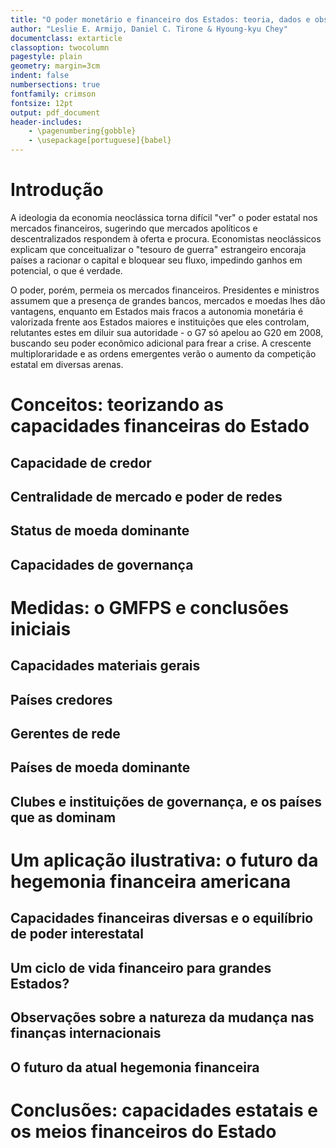```yaml
---
title: "O poder monetário e financeiro dos Estados: teoria, dados e observações sobre a trajetória de dominação americana"
author: "Leslie E. Armijo, Daniel C. Tirone & Hyoung-kyu Chey"
documentclass: extarticle
classoption: twocolumn
pagestyle: plain
geometry: margin=3cm
indent: false
numbersections: true
fontfamily: crimson
fontsize: 12pt
output: pdf_document
header-includes:
	- \pagenumbering{gobble}
	- \usepackage[portuguese]{babel}
---
```

# Introdução

A ideologia da economia neoclássica torna difícil "ver" o poder estatal nos mercados financeiros, sugerindo que mercados apolíticos e descentralizados respondem à oferta e procura. Economistas neoclássicos explicam que conceitualizar o "tesouro de guerra" estrangeiro encoraja países a racionar o capital e bloquear seu fluxo, impedindo ganhos em potencial, o que é verdade.

O poder, porém, permeia os mercados financeiros. Presidentes e ministros assumem que a presença de grandes bancos, mercados e moedas lhes dão vantagens, enquanto em Estados mais fracos a autonomia monetária é valorizada frente aos Estados maiores e instituições que eles controlam, relutantes estes em diluir sua autoridade - o G7 só apelou ao G20 em 2008, buscando seu poder econômico adicional para frear a crise. A crescente multiploraridade e as ordens emergentes verão o aumento da competição estatal em diversas arenas.



# Conceitos: teorizando as capacidades financeiras do Estado

## Capacidade de credor

## Centralidade de mercado e poder de redes

## Status de moeda dominante

## Capacidades de governança

# Medidas: o GMFPS e conclusões iniciais

## Capacidades materiais gerais

## Países credores

## Gerentes de rede

## Países de moeda dominante

## Clubes e instituições de governança, e os países que as dominam

# Um aplicação ilustrativa: o futuro da hegemonia financeira americana

## Capacidades financeiras diversas e o equilíbrio de poder interestatal

## Um ciclo de vida financeiro para grandes Estados?

## Observações sobre a natureza da mudança nas finanças internacionais

## O futuro da atual hegemonia financeira

# Conclusões: capacidades estatais e os meios financeiros do Estado